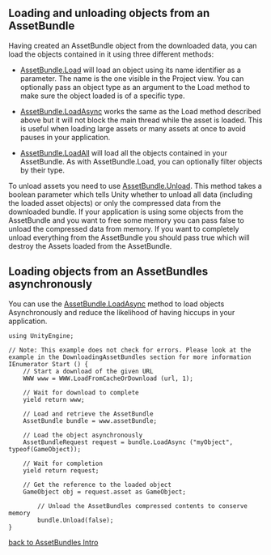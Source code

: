 Loading and unloading objects from an AssetBundle
-------------------------------------------------


Having created an AssetBundle object from the downloaded data, you can load the objects contained in it using three different methods: 

* [AssetBundle.Load](scriptref:assetbundle.load.html.html) will load an object using its name identifier as a parameter. The name is the one visible in the Project view. You can optionally pass an object type as an argument to the Load method to make sure the object loaded is of a specific type.

* [AssetBundle.LoadAsync](scriptref:assetbundle.loadasync.html.html) works the same as the Load method described above but it will not block the main thread while the asset is loaded. This is useful when loading large assets or many assets at once to avoid pauses in your application.

* [AssetBundle.LoadAll](scriptref:assetbundle.loadall.html.html) will load all the objects contained in your AssetBundle. As with AssetBundle.Load, you can optionally filter objects by their type.


To unload assets you need to use [AssetBundle.Unload](scriptref:assetbundle.unload.html.html). This method takes a boolean parameter which tells Unity whether to unload all data (including the loaded asset objects) or only the compressed data from the downloaded bundle. If your application is using some objects from the AssetBundle and you want to free some memory you can pass false to unload the compressed data from memory. If you want to completely unload everything from the AssetBundle you should pass true which will destroy the Assets loaded from the AssetBundle.

Loading objects from an AssetBundles asynchronously
---------------------------------------------------


You can use the [AssetBundle.LoadAsync](scriptref:assetbundle.loadasync.html.html) method to load objects Asynchronously and reduce the likelihood of having hiccups in your application.

````
using UnityEngine;

// Note: This example does not check for errors. Please look at the example in the DownloadingAssetBundles section for more information
IEnumerator Start () {
	// Start a download of the given URL
	WWW www = WWW.LoadFromCacheOrDownload (url, 1);

	// Wait for download to complete
	yield return www;

	// Load and retrieve the AssetBundle
	AssetBundle bundle = www.assetBundle;

	// Load the object asynchronously
	AssetBundleRequest request = bundle.LoadAsync ("myObject", typeof(GameObject));

	// Wait for completion
	yield return request;

	// Get the reference to the loaded object
	GameObject obj = request.asset as GameObject;

        // Unload the AssetBundles compressed contents to conserve memory
        bundle.Unload(false);
}
````

[back to AssetBundles Intro](assetbundlesintro.html)
